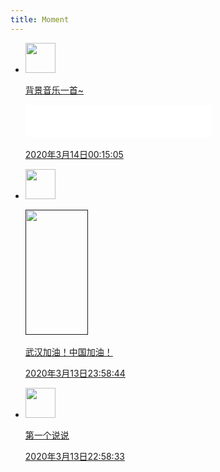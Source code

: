 ```yaml
---
title: Moment
---
```

<link rel="stylesheet" href="./moment.css">

<div id="primary" class="content-area" style="">
    <main id="main" class="site-main" role="main">
        <div id="moment_content">
            <ul class="cbp_tmtimeline">
                <li> <span class="moment_author_img"><img src="../images/head.png" class="avatar avatar-48 zhuan" width="48" height="48"></span>
                    <a class="cbp_tmlabel" href="">
                        <p></p>
                        <p>背景音乐一首~</p>
                        <iframe frameborder="no" border="0" marginwidth="0" marginheight="0" width=298 height=52 src="//music.163.com/outchain/player?type=2&id=1338809890&auto=1&height=32"></iframe>
                        <p></p>
                        <p class="moment_time"><i class="fa fa-clock-o"></i>
                            2020年3月14日00:15:05
                        </p>
                    </a>
                </li>
                 <li> <span class="moment_author_img"><img src="../images/head.png"" class="avatar avatar-48 zhuan" width="48" height="48"></span>
                    <a class="cbp_tmlabel" href="">
                        <p></p>
                        <img src="https://timgsa.baidu.com/timg?image&quality=80&size=b9999_10000&sec=1582636990314&di=2421dcd34e1cc519b7f7f9559afbe7b1&imgtype=0&src=http%3A%2F%2Fpics1.baidu.com%2Ffeed%2Fb17eca8065380cd7531865282a19873258828151.jpeg%3Ftoken%3Dce6f76a2b9dc38c02c91acfc2a4bb8d8%26s%3D3C79EF14C510746516F547E003007036" height="200" width="100" />
                        <p>武汉加油！中国加油！</p>
                        <p></p>
                        <p class="moment_time"><i class="fa fa-clock-o"></i>
                            2020年3月13日23:58:44
                        </p>
                    </a>
                </li>
                <li> <span class="moment_author_img"><img src="../images/head.png" class="avatar avatar-48 zhuan" width="48" height="48"></span>
                    <a class="cbp_tmlabel" href="">
                        <p></p>
                        <p>第一个说说</p>
                        <p></p>
                        <p class="moment_time"><i class="fa fa-clock-o"></i>
                            2020年3月13日22:58:33
                        </p>
                    </a>
                </li>
            </ul>
        </div>
</div>
<script type="text/javascript">
    (function () {
        var oldClass = "";
        var Obj = "";
        $(".cbp_tmtimeline li").hover(function () {
            Obj = $(this).children(".moment_author_img");
            Obj = Obj.children("img");
            oldClass = Obj.attr("class");
            var newClass = oldClass + " zhuan";
            Obj.attr("class", newClass);
        }, function () {
            Obj.attr("class", oldClass);
        })
    })
</script>